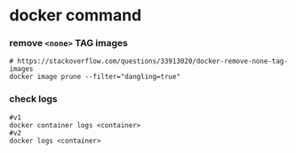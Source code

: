 # docker command

### remove `<none>` TAG images
```
# https://stackoverflow.com/questions/33913020/docker-remove-none-tag-images
docker image prune --filter="dangling=true"
```
### check logs
```
#v1
docker container logs <container>
#v2
docker logs <container>
```
